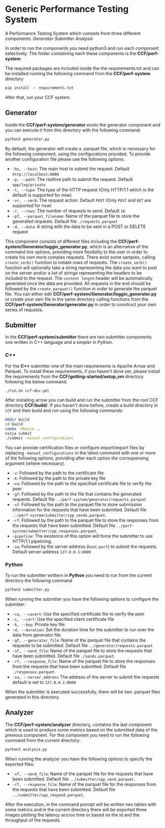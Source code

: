 # Generic Performance Testing System

A Performance Testing System which consists from three different components:
_Generator_
_Submitter_
_Analysis_

In order to run the components you need python3 and run each component selectively. The folder contatining each these components is the **CCF/perf-system**

The required packages are included inside the the requirements.txt and can be installed running the following command from the **CCF/perf-system** directory

```sh
pip install -r requirements.txt
```

After that, run your CCF system.

## Generator

Inside the **CCF/perf-system/generator** exists the generator component and you can execute it from this directory with the following command:

```sh
python3 generator.py
```

By default, the generator will create a .parquet file, which is necessary for the following component, using the configurations provided. To provide another configuration file please use the following options:

- `-hs, --host`: The main host to submit the request. Default `http://localhost:8000`
- `-p, --path`: The realtive path to submit the request. Default `app/log/private`
- `-t, --type`: The type of the HTTP request (Only HTTP/1.1 which is the default is supported for now)
- `-vr, --verb`: The request action. Default `POST` (Only `POST` and `GET` are supported for now)
- `-r, --rows`: The number of requests to send. Default `16`
- `-pf, --parquet_filename`: Name of the parquet file to store the generated requests. Default file `./requests.parquet`
- `-d, --data`: A string with the data to be sent in a POST or DELETE request

This component consists of different files including the **CCF/perf-system/Generator/loggin_generator.py**, which is an alternative of the command line options, providing more flexibility to the user in order to create his own more complex requests. There exist some samples, calling `create_verb()` function to initiate rows of requests. The `create_verb()` function will optionally take a string representing the data you want to post on the server and/or a list of strings representing the headers to be included to the request. The `content length` header will be automatically generated once the data are provided.
All requests in the end should be followed by the `create_parquet()` function in order to generate the parquet file.
You can either edit **CCF/perf-system/Generator/loggin_generator.py** or create your own file in the same directory calling functions from the **CCF/perf-system/Generator/generator.py** in order to construct your own series of requests.

## Submitter

In the **CCF/perf-system/submitter** there are two submitter components one written in C++ language and a simpler in Python.

### C++

For the **C++** submitter one of the main requirements is Apache Arrow and Parquet. To install these requirements, if you haven't done yet, please install the requirements from the **CCF/getting-started/setup_vm** directory following the below command.

```sh
./run.sh ccf-dev.yml
```

After installing arrow you can build and run the submitter from the root CCF directory **CCF/build/**. If you haven't done before, create a build directory in `CCF` and then build and run using the following commands:

```sh
mkdir build
cd build
cmake -GNinja ..
ninja submit
./submit -manual_configurations
```

You can provide certification files or configure import/export files by replacing `-manual_configurations` in the latest command with one or more of the following options, providing after each option the corresponsing argument (where necessary).

- `-c`: Followed by the path to the certificate file
- `-k`: Followed by the path to the private key file
- `-ca`: Followed by the path to the specified certificate file to verify the peer
- `-gf`: Followed by the path to the file that contains the generated requests. Default file `../perf-system/generator/requests.parquet`
- `-sf`: Followed by the path to the parquet file to store submission information for the requests that have been submitted. Default file `../perf-system/submitter/cpp_sends.parquet`.
- `-rf`: Followed by the path to the parquet file to store the responses from the requests that have been submitted. Default file `../perf-system/submitter/cpp_responses.parquet`.
- `-pipeline`: The existence of this option will force the submitter to use HTTP/1.1 pipelining.
- `-sa`: Followed by the server address (`host:port`) to submit the requests. Default server address `127.0.0.1:8000`

### Python

To run the submitter writtern in **Python** you need to run from the current directory the following command

```sh
python3 submitter.py
```

When running the submitter you have the following options to configure the submitter:

- `-ca, --cacert`: Use the specified certificate file to verify the peer
- `-c, --cert`: Use the specified client certificate file
- `-k, --key`: Private key file
- `-d, --duration`: Set the duration time for the submitter to run over the data from generator file
- `-gf, --generator_file`: Name of the parquet file that contains the requests to be submitted. Default file `../generator/requests.parquet`
- `-sf, --send_file`: Name of the parquet file to store the requests that have been submitted. Default file `./sends.parquet`.
- `-rf, --response_file`: Name of the parquet file to store the responses from the requests that have been submitted. Default file `./responses.parquet`.
- `-sa, --server_address` The address of the server to submit the requests default is set to `127.0.0.1:8000`

When the submitter is executed successfully, there will be two .parquet files generated in this directory.

## Analyzer

The **CCF/perf-system/analyzer** directory, contatins the last component which is used to produce some metrics based on the submitted data of the previous component. For this component you need to run the following command from the current directory:

```sh
python3 analysis.py
```

When running the analyzer you have the following options to specify the exported files:

- `-sf, --send_file`: Name of the parquet file for the requests that have been submitted. Default file `../submitter/cpp_send.parquet`.
- `-rf, --response_file`: Name of the parquet file for the responses from the requests that have been submitted. Default file `../submitter/cpp_respond.parquet`.

After the execution, in the command prompt will be written two tables with some metrics and in the current directory there will be exported three images plotting the latency accros time or based on the id and the throughput of the requests.
